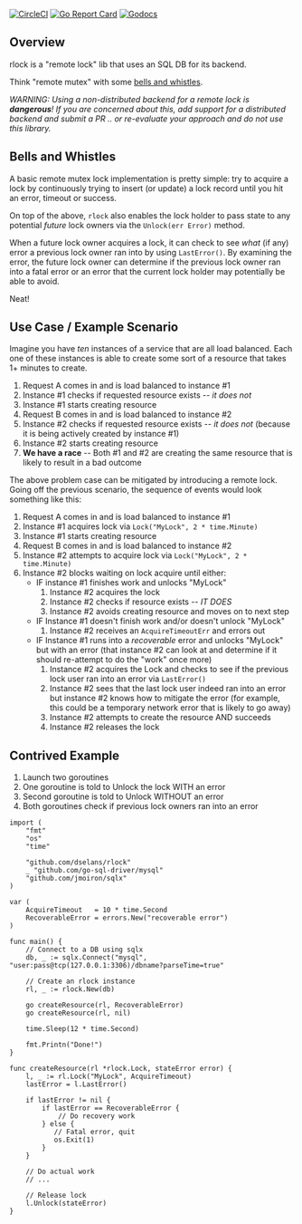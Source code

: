 [![CircleCI](https://circleci.com/gh/dselans/rlock.svg?style=svg)](https://circleci.com/gh/dselans/rlock)
[![Go Report Card](https://goreportcard.com/badge/github.com/dselans/rlock)](https://goreportcard.com/report/github.com/dselans/rlock)
[![Godocs](https://img.shields.io/badge/golang-documentation-blue.svg)](https://godoc.org/github.com/dselans/rlock)

## Overview
rlock is a "remote lock" lib that uses an SQL DB for its backend.

Think "remote mutex" with some [bells and whistles](#bells-and-whistles).

_WARNING: Using a non-distributed backend for a remote lock is **dangerous**!
If you are concerned about this, add support for a distributed backend and submit
a PR .. or re-evaluate your approach and do not use this library._ 

## Bells and Whistles
A basic remote mutex lock implementation is pretty simple: try to acquire a lock
by continuously trying to insert (or update) a lock record until you hit an error,
timeout or success.

On top of the above, `rlock` also enables the lock holder to pass state to any
potential _future_ lock owners via the `Unlock(err Error)` method.

When a future lock owner acquires a lock, it can check to see _what_ (if any) error
a previous lock owner ran into by using `LastError()`. By examining the error,
the future lock owner can determine if the previous lock owner ran into a fatal
error or an error that the current lock holder may potentially be able to avoid.

Neat!

## Use Case / Example Scenario
Imagine you have _ten_ instances of a service that are all load balanced. Each
one of these instances is able to create some sort of a resource that takes 1+ 
minutes to create.

1. Request A comes in and is load balanced to instance #1
1. Instance #1 checks if requested resource exists -- _it does not_
1. Instance #1 starts creating resource
1. Request B comes in and is load balanced to instance #2
1. Instance #2 checks if requested resource exists -- _it does not_ (because
it is being actively created by instance #1)
1. Instance #2 starts creating resource
1. **We have a race** -- Both #1 and #2 are creating the same resource that is
likely to result in a bad outcome

The above problem case can be mitigated by introducing a remote lock. Going off the 
previous scenario, the sequence of events would look something like this:

1. Request A comes in and is load balanced to instance #1
1. Instance #1 acquires lock via `Lock("MyLock", 2 * time.Minute)`
1. Instance #1 starts creating resource
1. Request B comes in and is load balanced to instance #2
1. Instance #2 attempts to acquire lock via `Lock("MyLock", 2 * time.Minute)`
1. Instance #2 blocks waiting on lock acquire until either:
    * IF instance #1 finishes work and unlocks "MyLock"
        1. Instance #2 acquires the lock
        1. Instance #2 checks if resource exists -- _IT DOES_
        1. Instance #2 avoids creating resource and moves on to next step
    * IF Instance #1 doesn't finish work and/or doesn't unlock "MyLock"
        1. Instance #2 receives an `AcquireTimeoutErr` and errors out
    * IF Instance #1 runs into a _recoverable_ error and unlocks "MyLock" but with
      an error (that instance #2 can look at and determine if it should re-attempt
      to do the "work" once more)
        1. Instance #2 acquires the Lock and checks to see if the previous lock
        user ran into an error via `LastError()`
        1. Instance #2 sees that the last lock user indeed ran into an error but
        instance #2 knows how to mitigate the error (for example, this could be a
        temporary network error that is likely to go away)
        1. Instance #2 attempts to create the resource AND succeeds
        1. Instance #2 releases the lock

## Contrived Example
1. Launch two goroutines
1. One goroutine is told to Unlock the lock WITH an error
1. Second goroutine is told to Unlock WITHOUT an error
1. Both goroutines check if previous lock owners ran into an error

```golang
import (
    "fmt"
    "os"
    "time"
    
    "github.com/dselans/rlock"
    _ "github.com/go-sql-driver/mysql"
    "github.com/jmoiron/sqlx"
)

var (
    AcquireTimeout   = 10 * time.Second
    RecoverableError = errors.New("recoverable error")
)
    
func main() {
    // Connect to a DB using sqlx
    db, _ := sqlx.Connect("mysql", "user:pass@tcp(127.0.0.1:3306)/dbname?parseTime=true"
    
    // Create an rlock instance
    rl, _ := rlock.New(db)
    
    go createResource(rl, RecoverableError)
    go createResource(rl, nil)
    
    time.Sleep(12 * time.Second)
    
    fmt.Printn("Done!")
}

func createResource(rl *rlock.Lock, stateError error) {
    l, _ := rl.Lock("MyLock", AcquireTimeout)
    lastError = l.LastError()
    
    if lastError != nil {
        if lastError == RecoverableError {
            // Do recovery work
        } else {
           // Fatal error, quit
           os.Exit(1)
        }
    }
    
    // Do actual work
    // ... 
    
    // Release lock
    l.Unlock(stateError)
}
```
